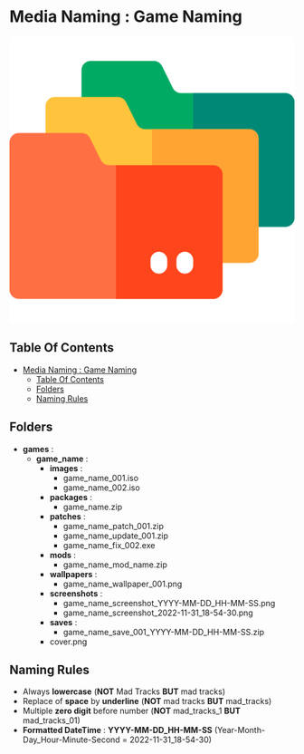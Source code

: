 # Media Naming : Game Naming

![Icon](../icon.png)

## Table Of Contents

- [Media Naming : Game Naming](#media-naming--game-naming)
  - [Table Of Contents](#table-of-contents)
  - [Folders](#folders)
  - [Naming Rules](#naming-rules)

## Folders

- **games** :
  - **game_name** :
    - **images** :
      - game_name_001.iso
      - game_name_002.iso
    - **packages** :
      - game_name.zip
    - **patches** :
      - game_name_patch_001.zip
      - game_name_update_001.zip
      - game_name_fix_002.exe
    - **mods** :
      - game_name_mod_name.zip
    - **wallpapers** :
      - game_name_wallpaper_001.png
    - **screenshots** :
      - game_name_screenshot_YYYY-MM-DD_HH-MM-SS.png
      - game_name_screenshot_2022-11-31_18-54-30.png
    - **saves** :
      - game_name_save_001_YYYY-MM-DD_HH-MM-SS.zip
    - cover.png

## Naming Rules

- Always **lowercase** (**NOT** Mad Tracks **BUT** mad tracks)
- Replace of **space** by **underline** (**NOT** mad tracks **BUT** mad_tracks)
- Multiple **zero digit** before number (**NOT** mad_tracks_1 **BUT** mad_tracks_01)
- **Formatted DateTime** : **YYYY-MM-DD_HH-MM-SS** (Year-Month-Day_Hour-Minute-Second = 2022-11-31_18-54-30)
